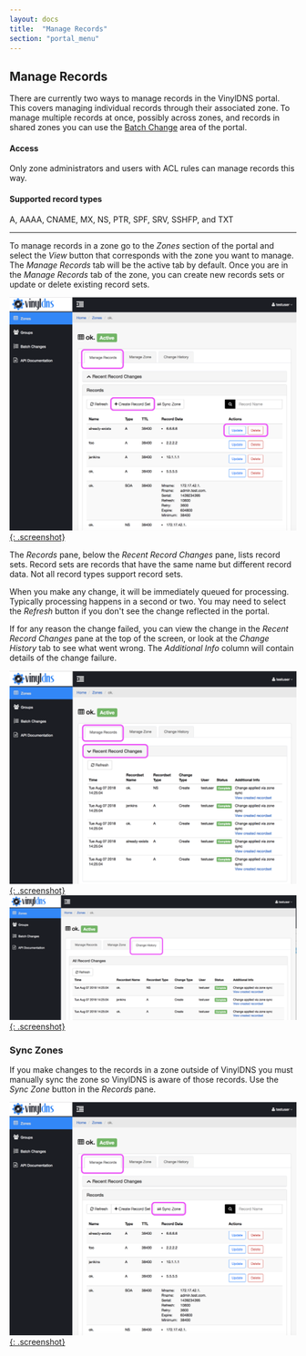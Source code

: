 ```yaml
---
layout: docs
title:  "Manage Records"
section: "portal_menu"
---
```

## Manage Records <a id="managingRecords"></a>
There are currently two ways to manage records in the VinylDNS portal. This covers managing individual records through their associated zone. To manage multiple records at once, possibly across zones, and records in shared zones you can use the [Batch Change](batch-changes) area of the portal.

#### Access
Only zone administrators and users with ACL rules can manage records this way.

#### Supported record types
A, AAAA, CNAME, MX, NS, PTR, SPF, SRV, SSHFP, and TXT

---

To manage records in a zone go to the *Zones* section of the portal and select the *View* button that corresponds with the zone you want to manage. The *Manage Records* tab will be the active tab by default. Once you are in the *Manage Records* tab of the zone, you can create new records sets or update or delete existing record sets.

[![Zone Records in Manage Records tab screenshot](../img/portal/zone-records-annotated.png){: .screenshot}](../img/portal/zone-records-annotated.png)

The *Records* pane, below the *Recent Record Changes* pane, lists record sets. Record sets are records that have the same
name but different record data.  Not all record types support record sets.

When you make any change, it will be immediately queued for processing. Typically processing happens in a second or two. You may need to select the *Refresh* button if you don't see the change reflected in the portal.

If for any reason the change failed, you can view the change in the *Recent Record Changes* pane
at the top of the screen, or look at the *Change History* tab to see what went wrong.
The *Additional Info* column will contain details of the change failure.

[![Recent Changes section in Manage Records tab screenshot](../img/portal/manage-records-annotated.png){: .screenshot}](../img/portal/manage-records-annotated.png)
[![Change History tab screenshot](../img/portal/change-history-annotated.png){: .screenshot}](../img/portal/change-history-annotated.png)


### Sync Zones
If you make changes to the records in a zone outside of VinylDNS you must manually sync the zone so VinylDNS is aware of those records. Use the *Sync Zone* button in the *Records* pane.

[![Sync zones screenshot](../img/portal/sync-zones-annotated.png){: .screenshot}](../img/portal/sync-zones-annotated.png)

